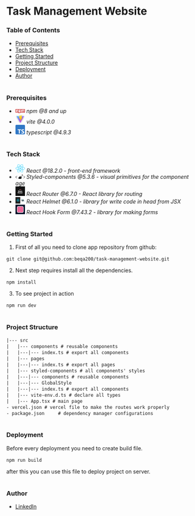 # Task Management Website

### Table of Contents

- [Prerequisites](#Prerequisites)
- [Tech Stack](#Tech-Stack)
- [Getting Started](#Getting-Started)
- [Project Structure](#Project-Structure)
- [Deployment](#Deployment)
- [Author](#Author)

#

### Prerequisites

- <img src="readme/npm.png" width="25" style="top: 8px" /> _npm @8 and up_
- <img src="readme/vite.jpg" width="25" style="top: 8px" /> _vite @4.0.0_
- <img src="readme/typescript.png" width="25" style="top: 8px" /> _typescript @4.9.3_

#

### Tech Stack

- <img src="readme/react.png" width="25" style="top: 8px" /> _React @18.2.0 - front-end framework_
- <img src="readme/styled-components.png" width="25" style="top: 8px" /> _Styled-components @5.3.6 - visual primitives for the component age_
- <img src="readme/router.png" width="25" style="top: 8px" /> _React Router @6.7.0 - React library for routing_
- <img src="readme/helmet.jpg" width="25" style="top: 8px" /> _React Helmet @6.1.0 - library for write code in head from JSX_
- <img src="readme/react-hook-form.png" width="25" style="top: 8px" /> _React Hook Form @7.43.2 - library for making forms_

#

### Getting Started

1. First of all you need to clone app repository from github:

```
git clone git@github.com:beqa200/task-management-website.git
```

2. Next step requires install all the dependencies.

```
npm install
```

3. To see project in action

```
npm run dev
```

#

### Project Structure

```
|--- src
|   |--- components # reusable components
|   |---|--- index.ts # export all components
|   |--- pages
|   |---|--- index.ts # export all pages
|   |--- styled-components # all components' styles
|   |---|--- components # reusable components
|   |---|--- GlobalStyle
|   |---|--- index.ts # export all components
|   |--- vite-env.d.ts # declare all types
|   |--- App.tsx # main page
- vercel.json # vercel file to make the routes work properly
- package.json     # dependency manager configurations

```

#

### Deployment

Before every deployment you need to create build file.

```
npm run build
```

after this you can use this file to deploy project on server.

#

### Author

- [LinkedIn](https://www.linkedin.com/in/beka-maisuradze-76a730234/)
